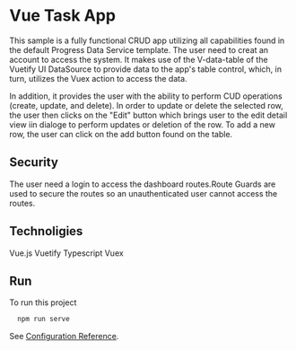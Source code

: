 
# Vue Task App

This sample is a fully functional CRUD app utilizing all capabilities found in the default Progress Data Service template. The user need to creat an account to access the system.
 It makes use of the V-data-table of the Vuetify UI DataSource to provide data to the app's table control, which, in turn, utilizes the Vuex action to access the data.

In addition, it provides the user with the ability to perform CUD operations (create, update, and delete).  In order to update or delete the selected row, the user then clicks on the "Edit" button which brings user to the edit detail view iin dialoge to perform updates or deletion of the row. To add a new row, the user can click on the add button found on the table.


## Security

The user need a login to access the dashboard routes.Route Guards are used to secure the routes so an unauthenticated user cannot access the routes. 
## Technoligies

Vue.js
Vuetify
Typescript
Vuex
## Run 

To run this project 

```bash
  npm run serve
```



See [Configuration Reference](https://cli.vuejs.org/config/).
